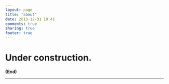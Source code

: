 ```yaml
---
layout: page
title: "about"
date: 2013-12-31 19:41
comments: true
sharing: true
footer: true
---
```



# Under construction.



**(End)**

-----------------
<br/>